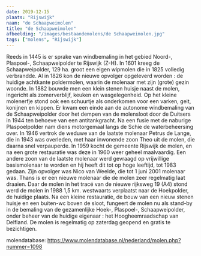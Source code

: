 ```yaml
---
date: 2019-12-15
plaats: "Rijswijk"
naam: "de Schaapweimolen"
title: "de Schaapweimolen"
afbeelding: "/images/bestaandemolens/de Schaapweimolen.jpg"
tags: ["molens", "Rijswijk"]
---
```


Reeds in 1445 is er sprake van windbemaling in het gebied Noord-,
Plaspoel-,  Schaapweipolder te Rijswijk (Z-H). In 1601 kreeg de
Schaapweipolder, 129 ha. groot een eigen wipmolen die in 1825 volledig
verbrandde. Al in 1826 kon de nieuwe opvolger opgeleverd worden : de
huidige achtkante poldermolen, waarin de molenaar met zijn (grote) gezin
woonde. In 1882 bouwde men een klein stenen huisje naast de molen,
ingericht als zomerverblijf, keuken en wasgelegenheid. Op het kleine
molenerfje stond ook een schuurtje als onderkomen voor een varken, geit,
konijnen en kippen. Er kwam een einde aan de autonome windbemaling van
de Schaapweipolder door het dempen van de molensloot door de Duitsers in
1944 ten behoeve van een antitankgracht. Na een fusie met de naburige
Plaspoelpolder nam diens motorgemaal langs de Schie de waterbeheersing
over. In 1946 vertrok de weduwe van de laatste molenaar Petrus de Lange,
die in 1943 was overleden, met haar inwonende zoon Theo uit de molen,
die daarna snel verpauperde. In 1959 kocht de gemeente Rijswijk de
molen, en na een grote restauratie was deze in 1960 weer geheel
maalvaardig.  Een andere zoon van de laatste molenaar werd gevraagd op
vrijwillige basismolenaar te worden en hij heeft dit tot op hoge
leeftijd, tot 1983 gedaan. Zijn opvolger was Nico van Weelde, die tot 1
juni 2001 molenaar was. Thans is er een nieuwe molenaar die de molen
zeer regelmatig laat draaien. Daar de molen in het tracé van de nieuwe
rijksweg 19 (A4) stond werd de molen in 1988 1,5 km. westwaarts
verplaatst naar de Hoekpolder, de huidige plaats. Na een kleine
restauratie, de bouw van een nieuw stenen huisje en een buiten-wc boven
de sloot, fungeert de molen nu als stand-by in de bemaling van de
gezamenlijke Hoek-, Plaspoel-, Schaapweipolder, onder beheer van de
huidige eigenaar : het Hoogheemraadschap van Delfland. De molen is
regelmatig op zaterdag geopend en gratis te bezichtigen.

molendatabase: https://www.molendatabase.nl/nederland/molen.php?nummer=1098